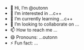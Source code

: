 - 👋 Hi, I’m @outonn
- 👀 I’m interested in ...c++
- 🌱 I’m currently learning ...c++
- 💞️ I’m looking to collaborate on ...
- 📫 How to reach me ...
- 😄 Pronouns: ...outonn
- ⚡ Fun fact: ...

<!---
outonn/outonn is a ✨ special ✨ repository because its `README.md` (this file) appears on your GitHub profile.
You can click the Preview link to take a look at your changes.
--->
